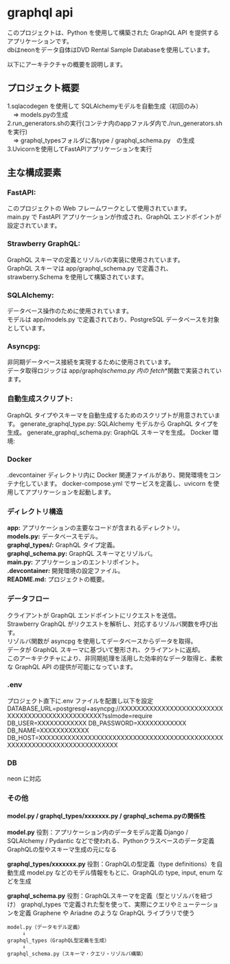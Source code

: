 # graphql api

このプロジェクトは、Python を使用して構築された GraphQL API を提供するアプリケーションです。   
dbはneonをデータ自体はDVD Rental Sample Databaseを使用しています。

以下にアーキテクチャの概要を説明します。

## プロジェクト概要

1.sqlacodegen を使用して SQLAlchemyモデルを自動生成（初回のみ）  
　=> models.pyの生成  
2.run_generators.shの実行(コンテナ内のappファルダ内で./run_generators.shを実行)  
　=> graphql_typesフォルダに各type / graphql_schema.py　の生成
3.Uvicornを使用してFastAPIアプリケーションを実行


## 主な構成要素

### FastAPI:

このプロジェクトの Web フレームワークとして使用されています。  
main.py で FastAPI アプリケーションが作成され、GraphQL エンドポイントが設定されています。

### Strawberry GraphQL:

GraphQL スキーマの定義とリゾルバの実装に使用されています。  
GraphQL スキーマは app/graphql_schema.py で定義され、strawberry.Schema を使用して構築されています。

### SQLAlchemy:

データベース操作のために使用されています。  
モデルは app/models.py で定義されており、PostgreSQL データベースを対象としています。

### Asyncpg:

非同期データベース接続を実現するために使用されています。  
データ取得ロジックは app/graphql*schema.py 内の fetch*\*関数で実装されています。

### 自動生成スクリプト:

GraphQL タイプやスキーマを自動生成するためのスクリプトが用意されています。
generate_graphql_type.py: SQLAlchemy モデルから GraphQL タイプを生成。
generate_graphql_schema.py: GraphQL スキーマを生成。
Docker 環境:

### Docker

.devcontainer ディレクトリ内に Docker 関連ファイルがあり、開発環境をコンテナ化しています。
docker-compose.yml でサービスを定義し、uvicorn を使用してアプリケーションを起動します。

### ディレクトリ構造

**app:** アプリケーションの主要なコードが含まれるディレクトリ。  
**models.py:** データベースモデル。  
**graphql_types/:** GraphQL タイプ定義。  
**graphql_schema.py:** GraphQL スキーマとリゾルバ。  
**main.py:** アプリケーションのエントリポイント。  
**.devcontainer:** 開発環境の設定ファイル。  
**README.md:** プロジェクトの概要。

### データフロー

クライアントが GraphQL エンドポイントにリクエストを送信。  
Strawberry GraphQL がリクエストを解析し、対応するリゾルバ関数を呼び出す。  
リゾルバ関数が asyncpg を使用してデータベースからデータを取得。  
データが GraphQL スキーマに基づいて整形され、クライアントに返却。  
このアーキテクチャにより、非同期処理を活用した効率的なデータ取得と、柔軟な GraphQL API の提供が可能になっています。

### .env

プロジェクト直下に.env ファイルを配置し以下を設定
DATABASE_URL=postgresql+asyncpg://XXXXXXXXXXXXXXXXXXXXXXXXXXXXXXXXXXXXXXXXXXXXXXXX?sslmode=require
DB_USER=XXXXXXXXXXXX
DB_PASSWORD=XXXXXXXXXXXX
DB_NAME=XXXXXXXXXXXX
DB_HOST=XXXXXXXXXXXXXXXXXXXXXXXXXXXXXXXXXXXXXXXXXXXXXXXXXXXXXXXXXXXXXXXXXXXXXXXX

### DB

neon に対応


### その他

#### model.py / graphql_types/xxxxxxx.py / graphql_schema.pyの関係性
**model.py**
役割：アプリケーション内のデータモデル定義
Django / SQLAlchemy / Pydantic などで使われる、Pythonクラスベースのデータ定義
GraphQLの型やスキーマ生成の元になる

**graphql_types/xxxxxxx.py**
役割：GraphQLの型定義（type definitions）を自動生成
model.py などのモデル情報をもとに、GraphQLの type, input, enum などを生成

**graphql_schema.py**
役割：GraphQLスキーマを定義（型とリゾルバを紐づけ）
graphql_types で定義された型を使って、実際にクエリやミューテーションを定義
Graphene や Ariadne のような GraphQL ライブラリで使う

```
model.py（データモデル定義）
     ↓
graphql_types（GraphQL型定義を生成）
     ↓
graphql_schema.py（スキーマ・クエリ・リゾルバ構築）
```

